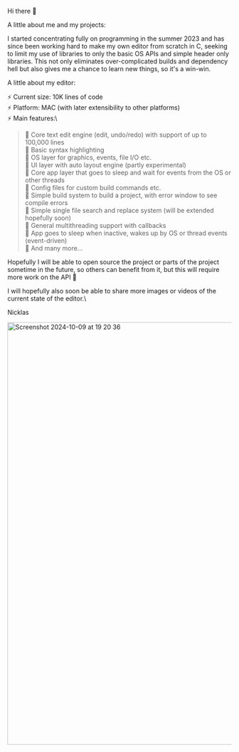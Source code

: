 Hi there 👋

A little about me and my projects:

I started concentrating fully on programming in the summer 2023 and has since been working hard to make my own editor from scratch in C, seeking to limit my use of libraries to only the basic OS APIs and simple header only libraries. This not only eliminates over-complicated builds and dependency hell but also gives me a chance to learn new things, so it's a win-win.

A little about my editor:

⚡ Current size: 10K lines of code\
⚡ Platform: MAC (with later extensibility to other platforms)\
⚡ Main features:\
>🌱 Core text edit engine (edit, undo/redo) with support of up to 100,000 lines\
    🌱 Basic syntax highlighting\
    🌱 OS layer for graphics, events, file I/O etc.\
    🌱 UI layer with auto layout engine (partly experimental)\
    🌱 Core app layer that goes to sleep and wait for events from the OS or other threads\
    🌱 Config files for custom build commands etc.\
    🌱 Simple build system to build a project, with error window to see compile errors\
    🌱 Simple single file search and replace system (will be extended hopefully soon)\
    🌱 General multithreading support with callbacks\
    🌱 App goes to sleep when inactive, wakes up by OS or thread events (event-driven)\
    🔭 And many more...

Hopefully I will be able to open source the project or parts of the project sometime in the future, so others can benefit from it, but this will require more work on the API 🔭

I will hopefully also soon be able to share more images or videos of the current state of the editor.\

Nicklas

<img width="949" alt="Screenshot 2024-10-09 at 19 20 36" src="https://github.com/user-attachments/assets/44884438-a814-4c3a-b755-4c6570f43d9c">

